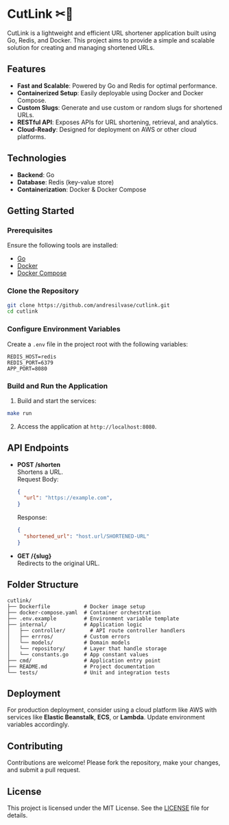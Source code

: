 # CutLink  ✂🔗

CutLink is a lightweight and efficient URL shortener application built using Go, Redis, and Docker. This project aims to provide a simple and scalable solution for creating and managing shortened URLs.

## Features

- **Fast and Scalable**: Powered by Go and Redis for optimal performance.
- **Containerized Setup**: Easily deployable using Docker and Docker Compose.
- **Custom Slugs**: Generate and use custom or random slugs for shortened URLs.
- **RESTful API**: Exposes APIs for URL shortening, retrieval, and analytics.
- **Cloud-Ready**: Designed for deployment on AWS or other cloud platforms.

## Technologies

- **Backend**: Go
- **Database**: Redis (key-value store)
- **Containerization**: Docker & Docker Compose

## Getting Started

### Prerequisites

Ensure the following tools are installed:

- [Go](https://golang.org/doc/install)
- [Docker](https://www.docker.com/)
- [Docker Compose](https://docs.docker.com/compose/)

### Clone the Repository

```bash
git clone https://github.com/andresilvase/cutlink.git
cd cutlink
```

### Configure Environment Variables

Create a `.env` file in the project root with the following variables:

```env
REDIS_HOST=redis
REDIS_PORT=6379
APP_PORT=8080
```

### Build and Run the Application

1. Build and start the services:

```bash
make run
```

2. Access the application at `http://localhost:8080`.

## API Endpoints

- **POST /shorten**  
  Shortens a URL.  
  Request Body:  
  ```json
  {
    "url": "https://example.com",  
  }
  ```
  Response:  
  ```json
  {
    "shortened_url": "host.url/SHORTENED-URL"
  }
  ```

- **GET /{slug}**  
  Redirects to the original URL.

## Folder Structure

```plaintext
cutlink/
├── Dockerfile           # Docker image setup
├── docker-compose.yaml  # Container orchestration
├── .env.example         # Environment variable template
├── internal/            # Application logic
│   ├── controller/        # API route controller handlers
│   ├── errros/          # Custom errors
│   └── models/          # Domain models
│   └── repository/      # Layer that handle storage
│   └── constants.go     # App constant values
├── cmd/                 # Application entry point
├── README.md            # Project documentation
└── tests/               # Unit and integration tests
```

## Deployment

For production deployment, consider using a cloud platform like AWS with services like **Elastic Beanstalk**, **ECS**, or **Lambda**. Update environment variables accordingly.

## Contributing

Contributions are welcome! Please fork the repository, make your changes, and submit a pull request.

## License

This project is licensed under the MIT License. See the [LICENSE](LICENSE) file for details.